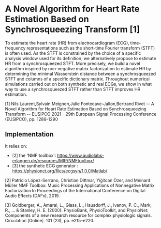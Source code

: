 # A Novel Algorithm for Heart Rate Estimation Based on Synchrosqueezing Transform [1]

To estimate the heart rate (HR) from electrocardiogram (ECG), time-frequency representations such as the short-time Fourier transform (STFT) is often used. As the STFT is constrained by the choice of a specific analysis window used for its definition, we alternatively propose to estimate HR from a synchrosqueezed STFT. More precisely, we build a novel algorithm inspired by non-negative matrix factorization to estimate HR by determining the minimal Wasserstein distance between a synchrosqueezed STFT and columns of a specific dictionary matrix. Throughout numerical simulations carried out on both synthetic and real ECGs, we show in what way to use a synchrosqueezed STFT rather than STFT improves HR estimation.

[1] Nils Laurent,Sylvain Meignen,Julie Fontecave-Jallon,Bertrand Rivet -- A Novel Algorithm for Heart Rate Estimation Based on Synchrosqueezing Transform -- EUSIPCO 2021 - 29th European Signal Processing Conference (EUSIPCO), pp. 1286-1290

## Implementation

It relies on:
* [2] the 'NMF toolbox': https://www.audiolabs-erlangen.de/resources/MIR/NMFtoolbox/
* [3] the synthetic ECG generator : https://physionet.org/files/ecgsyn/1.0.0/Matlab/

[2] Patricio López-Serrano, Christian Dittmar, Yiğitcan Özer, and Meinard Müller NMF Toolbox: Music Processing Applications of Nonnegative Matrix Factorization In Proceedings of the International Conference on Digital Audio Effects (DAFx), 2019.

[3] Goldberger, A., Amaral, L., Glass, L., Hausdorff, J., Ivanov, P. C., Mark, R., ... & Stanley, H. E. (2000). PhysioBank, PhysioToolkit, and PhysioNet: Components of a new research resource for complex physiologic signals. Circulation [Online]. 101 (23), pp. e215–e220.
